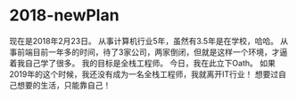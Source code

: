 # 2018-newPlan
现在是2018年2月23日。
从事计算机行业5年，虽然有3.5年是在学校，哈哈。
从事前端目前一年多的时间，待了3家公司，两家倒闭，但就是这样一个环境，才逼着我自己学了很多。
我的目标是全栈工程师。
今日，我在此立下Oath。
如果2019年的这个时候，我还没有成为一名全栈工程师，我就离开IT行业！
想要过自己想要的生活，只能靠自己！

